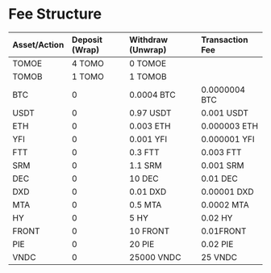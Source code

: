 # Fee Structure

|  Asset/Action | Deposit \(Wrap\) | Withdraw \(Unwrap\) | Transaction Fee |
| :--- | :--- | :--- | :--- |
| TOMOE | 4 TOMO | 0 TOMOE |  |
| TOMOB | 1 TOMO | 1 TOMOB |  |
| BTC | 0 | 0.0004 BTC | 0.0000004 BTC |
| USDT | 0 | 0.97 USDT | 0.001 USDT |
| ETH | 0 | 0.003 ETH | 0.000003 ETH |
| YFI | 0 | 0.001 YFI | 0.000001 YFI |
| FTT | 0 | 0.3 FTT | 0.003 FTT |
| SRM | 0 | 1.1 SRM | 0.001 SRM |
| DEC | 0 | 10 DEC | 0.01 DEC |
| DXD | 0 | 0.01 DXD | 0.00001 DXD |
| MTA | 0 | 0.5 MTA | 0.0002 MTA |
| HY | 0 | 5 HY | 0.02 HY |
| FRONT | 0 | 10 FRONT | 0.01FRONT |
| PIE | 0 | 20 PIE | 0.02 PIE |
| VNDC | 0 | 25000 VNDC | 25 VNDC |



